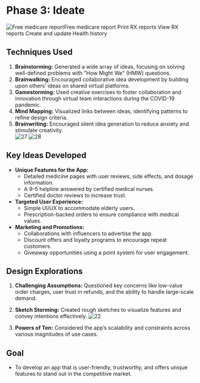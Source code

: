 # Phase 3: Ideate 

![Free medicare reportFree medicare report Print RX reports View RX reports Create and update Health history](https://github.com/user-attachments/assets/eb39ffbe-804f-454d-a539-c7b693042372)

## Techniques Used  
1. **Brainstorming:** Generated a wide array of ideas, focusing on solving well-defined problems with "How Might We" (HMW) questions.
2. **Brainwalking:** Encouraged collaborative idea development by building upon others’ ideas on shared virtual platforms.  
3. **Gamestorming:** Used creative exercises to foster collaboration and innovation through virtual team interactions during the COVID-19 pandemic.  
4. **Mind Mapping:** Visualized links between ideas, identifying patterns to refine design criteria.  
5. **Brainwriting:** Encouraged silent idea generation to reduce anxiety and stimulate creativity.  
![27](https://github.com/user-attachments/assets/22aa74a2-39f1-4b99-ae86-5c4e69c21911)
![28](https://github.com/user-attachments/assets/01d665d5-d377-474e-9239-2077d612a28a)

## Key Ideas Developed  
- **Unique Features for the App:**
  - Detailed medicine pages with user reviews, side effects, and dosage information.
  - A 9–5 helpline answered by certified medical nurses.
  - Certified doctor reviews to increase trust.  
- **Targeted User Experience:**
  - Simple UI/UX to accommodate elderly users.
  - Prescription-backed orders to ensure compliance with medical values.
- **Marketing and Promotions:**
  - Collaborations with influencers to advertise the app.
  - Discount offers and loyalty programs to encourage repeat customers.
  - Giveaway opportunities using a point system for user engagement.

## Design Explorations  
1. **Challenging Assumptions:** Questioned key concerns like low-value order charges, user trust in refunds, and the ability to handle large-scale demand.  
2. **Sketch Storming:** Created rough sketches to visualize features and convey intentions effectively.  ![22](https://github.com/user-attachments/assets/70c3e949-d3e4-4f31-8b58-dd0e7e5e2736)

3. **Powers of Ten:** Considered the app’s scalability and constraints across various magnitudes of use cases.

## Goal  
- To develop an app that is user-friendly, trustworthy, and offers unique features to stand out in the competitive market.
